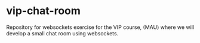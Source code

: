 # vip-chat-room
Repository for websockets exercise for the VIP course, (MAU) where we will develop a small chat room using websockets.  
